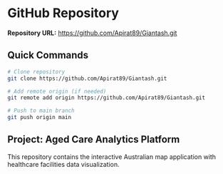 # GitHub Repository

**Repository URL:** https://github.com/Apirat89/Giantash.git

## Quick Commands

```bash
# Clone repository
git clone https://github.com/Apirat89/Giantash.git

# Add remote origin (if needed)
git remote add origin https://github.com/Apirat89/Giantash.git

# Push to main branch
git push origin main
```

## Project: Aged Care Analytics Platform
This repository contains the interactive Australian map application with healthcare facilities data visualization. 
